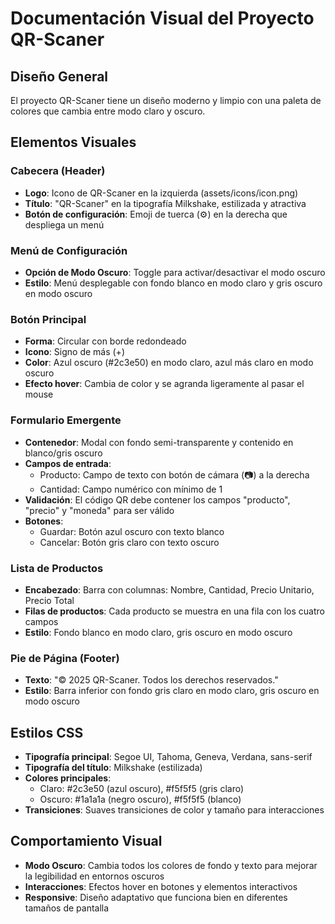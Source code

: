 # Documentación Visual del Proyecto QR-Scaner

## Diseño General
El proyecto QR-Scaner tiene un diseño moderno y limpio con una paleta de colores que cambia entre modo claro y oscuro.

## Elementos Visuales

### Cabecera (Header)
- **Logo**: Icono de QR-Scaner en la izquierda (assets/icons/icon.png)
- **Título**: "QR-Scaner" en la tipografía Milkshake, estilizada y atractiva
- **Botón de configuración**: Emoji de tuerca (⚙️) en la derecha que despliega un menú

### Menú de Configuración
- **Opción de Modo Oscuro**: Toggle para activar/desactivar el modo oscuro
- **Estilo**: Menú desplegable con fondo blanco en modo claro y gris oscuro en modo oscuro

### Botón Principal
- **Forma**: Circular con borde redondeado
- **Icono**: Signo de más (+)
- **Color**: Azul oscuro (#2c3e50) en modo claro, azul más claro en modo oscuro
- **Efecto hover**: Cambia de color y se agranda ligeramente al pasar el mouse

### Formulario Emergente
- **Contenedor**: Modal con fondo semi-transparente y contenido en blanco/gris oscuro
- **Campos de entrada**: 
  - Producto: Campo de texto con botón de cámara (📷) a la derecha
  - Cantidad: Campo numérico con mínimo de 1
- **Validación**: El código QR debe contener los campos "producto", "precio" y "moneda" para ser válido
- **Botones**: 
  - Guardar: Botón azul oscuro con texto blanco
  - Cancelar: Botón gris claro con texto oscuro

### Lista de Productos
- **Encabezado**: Barra con columnas: Nombre, Cantidad, Precio Unitario, Precio Total
- **Filas de productos**: Cada producto se muestra en una fila con los cuatro campos
- **Estilo**: Fondo blanco en modo claro, gris oscuro en modo oscuro

### Pie de Página (Footer)
- **Texto**: "© 2025 QR-Scaner. Todos los derechos reservados."
- **Estilo**: Barra inferior con fondo gris claro en modo claro, gris oscuro en modo oscuro

## Estilos CSS
- **Tipografía principal**: Segoe UI, Tahoma, Geneva, Verdana, sans-serif
- **Tipografía del título**: Milkshake (estilizada)
- **Colores principales**:
  - Claro: #2c3e50 (azul oscuro), #f5f5f5 (gris claro)
  - Oscuro: #1a1a1a (negro oscuro), #f5f5f5 (blanco)
- **Transiciones**: Suaves transiciones de color y tamaño para interacciones

## Comportamiento Visual
- **Modo Oscuro**: Cambia todos los colores de fondo y texto para mejorar la legibilidad en entornos oscuros
- **Interacciones**: Efectos hover en botones y elementos interactivos
- **Responsive**: Diseño adaptativo que funciona bien en diferentes tamaños de pantalla